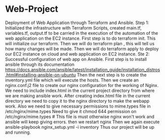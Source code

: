 # Web-Project
Deployment of Web Application through Terraform and Ansible. 
Step 1: 
Initialized the infrastructure with Terraform Scripts, created main.tf, variables.tf, output.tf to be carried in the execution of the automation of the web application on the EC2 instance. 
First step is to do terraform init. 
This will initialize our terraform. 
Then we will do terraform plan , this will tell us how many changes will be made. 
Then we will do terraform apply to deploy our EC2 instance on cloud and web application on EC2 instance. 
Ste 2: 
Successful configuration of web app on Ansible. 
First step is to install ansible through its documentation https://docs.ansible.com/ansible/latest/installation_guide/installation_distros.html#installing-ansible-on-ubuntu
Then the next step is to create the inventory.yml file which will execute the hosts. 
Then we create an nginx.conf.j2 file to create our nginx configuration for the working of Nginx. 
We need to include index.html in the current project directory from where we are making ansible work. 
After creating index.html file in the current directory we need to copy it to the nginx directory to make the webapp work. 
Also we need to give necessary permissions to mime.types file in /etc/nginx/mime.types 
Need to give it chmod 644 permission on /etc/nginx/mime.types  # This file is must otherwise nginx won't work and ansible will keep giving errors. 
then we restart nginx 
Then we again execute ansible-playbook nginx_setup.yml -i inventory
Thus our project will be up and running. 
